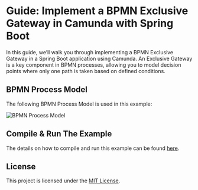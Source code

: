 # Guide: Implement a BPMN Exclusive Gateway in Camunda with Spring Boot
In this guide, we’ll walk you through implementing a BPMN Exclusive Gateway in a Spring Boot application using Camunda.
An Exclusive Gateway is a key component in BPMN processes, allowing you to model decision points where only one path is
taken based on defined conditions. 

## BPMN Process Model
The following BPMN Process Model is used in this example:

![BPMN Process Model](#)

## Compile & Run The Example
The details on how to compile and run this example can be found [here](#).

## License
This project is licensed under the [MIT License](../../LICENSE).